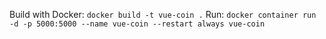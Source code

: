 Build with Docker: `docker build -t vue-coin .`
Run: `docker container run -d -p 5000:5000 --name vue-coin --restart always vue-coin`
